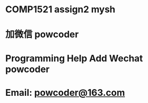 # COMP1521 assign2 mysh
# 加微信 powcoder

# Programming Help Add Wechat powcoder

# Email: powcoder@163.com

